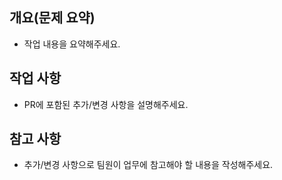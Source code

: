 ## 개요(문제 요약)
- 작업 내용을 요약해주세요.

## 작업 사항
- PR에 포함된 추가/변경 사항을 설명해주세요.

## 참고 사항
- 추가/변경 사항으로 팀원이 업무에 참고해야 할 내용을 작성해주세요.